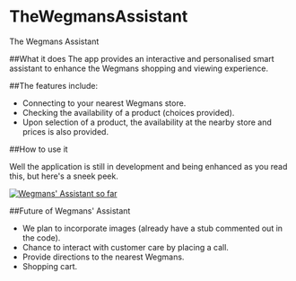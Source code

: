 # TheWegmansAssistant
The Wegmans Assistant

##What it does
The app provides an interactive and personalised smart assistant to enhance the Wegmans shopping and viewing experience.

##The features include:
- Connecting to your nearest Wegmans store.
- Checking the availability of a product (choices provided).
- Upon selection of a product, the availability at the nearby store and prices is also provided.

##How to use it

Well the application is still in development and being enhanced as you read this, but here's a sneek peek.

[![Wegmans' Assistant so far](https://img.youtube.com/vi/KnGK9nn4i7Q/0.jpg)](https://www.youtube.com/watch?v=KnGK9nn4i7Q)

##Future of Wegmans' Assistant

- We plan to incorporate images (already have a stub commented out in the code). 
- Chance to interact with customer care by placing a call.
- Provide directions to the nearest Wegmans.
- Shopping cart.
